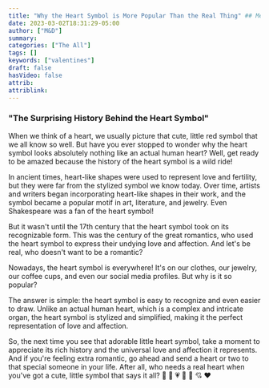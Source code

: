 ```yaml
---
title: "Why the Heart Symbol is More Popular Than the Real Thing" ## Means name of the article is filename
date: 2023-03-02T18:31:29-05:00
author: ["M&D"]
summary:
categories: ["The All"]
tags: []
keywords: ["valentines"]
draft: false
hasVideo: false
attrib:
attriblink:
---
```


### "The Surprising History Behind the Heart Symbol"

When we think of a heart, we usually picture that cute, little red symbol that we all know so well. But have you ever stopped to wonder why the heart symbol looks absolutely nothing like an actual human heart? Well, get ready to be amazed because the history of the heart symbol is a wild ride!

In ancient times, heart-like shapes were used to represent love and fertility, but they were far from the stylized symbol we know today. Over time, artists and writers began incorporating heart-like shapes in their work, and the symbol became a popular motif in art, literature, and jewelry. Even Shakespeare was a fan of the heart symbol!

But it wasn't until the 17th century that the heart symbol took on its recognizable form. This was the century of the great romantics, who used the heart symbol to express their undying love and affection. And let's be real, who doesn't want to be a romantic?

Nowadays, the heart symbol is everywhere! It's on our clothes, our jewelry, our coffee cups, and even our social media profiles. But why is it so popular?

The answer is simple: the heart symbol is easy to recognize and even easier to draw. Unlike an actual human heart, which is a complex and intricate organ, the heart symbol is stylized and simplified, making it the perfect representation of love and affection.

So, the next time you see that adorable little heart symbol, take a moment to appreciate its rich history and the universal love and affection it represents. And if you're feeling extra romantic, go ahead and send a heart or two to that special someone in your life. After all, who needs a real heart when you've got a cute, little symbol that says it all? :heartbeat: :revolving_hearts: :heartpulse: :sparkling_heart: :purple_heart: :cupid: :heart:
